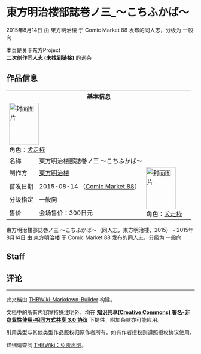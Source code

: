 # 東方明治楼部誌巻ノ三_～こちふかば～

<!-- source html: G:\repos\THBWiki-Markdown-Builder\THBWikiMarkdown\Temp\main\b\be\ns0%3A%E6%9D%B1%E6%96%B9%E6%98%8E%E6%B2%BB%E6%A5%BC%E9%83%A8%E8%AA%8C%E5%B7%BB%E3%83%8E%E4%B8%89_%EF%BD%9E%E3%81%93%E3%81%A1%E3%81%B5%E3%81%8B%E3%81%B0%EF%BD%9E.html -->

2015年8月14日 由 東方明治楼 于 Comic Market 88 发布的同人志，分级为 一般向

本页是关于东方Project  
 **二次创作同人志 (未找到链接)** 的词条

## 作品信息

<table><tbody><tr><th colspan="3">基本信息</th></tr><tr><td class="cover-artwork-mobile" colspan="2"><a href="./文件-東方明治楼部誌巻ノ三_～こちふかば～封面.jpg.md" class="image" title="封面图片"><img alt="封面图片" src="https://upload.thwiki.cc/thumb/7/7b/%E6%9D%B1%E6%96%B9%E6%98%8E%E6%B2%BB%E6%A5%BC%E9%83%A8%E8%AA%8C%E5%B7%BB%E3%83%8E%E4%B8%89_%EF%BD%9E%E3%81%93%E3%81%A1%E3%81%B5%E3%81%8B%E3%81%B0%EF%BD%9E%E5%B0%81%E9%9D%A2.jpg/79px-%E6%9D%B1%E6%96%B9%E6%98%8E%E6%B2%BB%E6%A5%BC%E9%83%A8%E8%AA%8C%E5%B7%BB%E3%83%8E%E4%B8%89_%EF%BD%9E%E3%81%93%E3%81%A1%E3%81%B5%E3%81%8B%E3%81%B0%EF%BD%9E%E5%B0%81%E9%9D%A2.jpg" decoding="async" loading="lazy" width="79" height="112" srcset="https://upload.thwiki.cc/thumb/7/7b/%E6%9D%B1%E6%96%B9%E6%98%8E%E6%B2%BB%E6%A5%BC%E9%83%A8%E8%AA%8C%E5%B7%BB%E3%83%8E%E4%B8%89_%EF%BD%9E%E3%81%93%E3%81%A1%E3%81%B5%E3%81%8B%E3%81%B0%EF%BD%9E%E5%B0%81%E9%9D%A2.jpg/119px-%E6%9D%B1%E6%96%B9%E6%98%8E%E6%B2%BB%E6%A5%BC%E9%83%A8%E8%AA%8C%E5%B7%BB%E3%83%8E%E4%B8%89_%EF%BD%9E%E3%81%93%E3%81%A1%E3%81%B5%E3%81%8B%E3%81%B0%EF%BD%9E%E5%B0%81%E9%9D%A2.jpg 1.5x, https://upload.thwiki.cc/thumb/7/7b/%E6%9D%B1%E6%96%B9%E6%98%8E%E6%B2%BB%E6%A5%BC%E9%83%A8%E8%AA%8C%E5%B7%BB%E3%83%8E%E4%B8%89_%EF%BD%9E%E3%81%93%E3%81%A1%E3%81%B5%E3%81%8B%E3%81%B0%EF%BD%9E%E5%B0%81%E9%9D%A2.jpg/158px-%E6%9D%B1%E6%96%B9%E6%98%8E%E6%B2%BB%E6%A5%BC%E9%83%A8%E8%AA%8C%E5%B7%BB%E3%83%8E%E4%B8%89_%EF%BD%9E%E3%81%93%E3%81%A1%E3%81%B5%E3%81%8B%E3%81%B0%EF%BD%9E%E5%B0%81%E9%9D%A2.jpg 2x" data-file-width="430" data-file-height="608"></a><div class="cover-char">角色：<a href="./犬走椛.md" title="犬走椛">犬走椛</a></div></td>
</tr><tr><td class="label">名称</td><td colspan="2"> 東方明治楼部誌巻ノ三 ～こちふかば～ </td></tr><tr><td class="label">制作方</td><td><a href="./東方明治楼.md" title="東方明治楼">東方明治楼</a></td><td class="cover-artwork" rowspan="4" style="min-width:112px;"><a href="./文件-東方明治楼部誌巻ノ三_～こちふかば～封面.jpg.md" class="image" title="封面图片"><img alt="封面图片" src="https://upload.thwiki.cc/thumb/7/7b/%E6%9D%B1%E6%96%B9%E6%98%8E%E6%B2%BB%E6%A5%BC%E9%83%A8%E8%AA%8C%E5%B7%BB%E3%83%8E%E4%B8%89_%EF%BD%9E%E3%81%93%E3%81%A1%E3%81%B5%E3%81%8B%E3%81%B0%EF%BD%9E%E5%B0%81%E9%9D%A2.jpg/79px-%E6%9D%B1%E6%96%B9%E6%98%8E%E6%B2%BB%E6%A5%BC%E9%83%A8%E8%AA%8C%E5%B7%BB%E3%83%8E%E4%B8%89_%EF%BD%9E%E3%81%93%E3%81%A1%E3%81%B5%E3%81%8B%E3%81%B0%EF%BD%9E%E5%B0%81%E9%9D%A2.jpg" decoding="async" loading="lazy" width="79" height="112" srcset="https://upload.thwiki.cc/thumb/7/7b/%E6%9D%B1%E6%96%B9%E6%98%8E%E6%B2%BB%E6%A5%BC%E9%83%A8%E8%AA%8C%E5%B7%BB%E3%83%8E%E4%B8%89_%EF%BD%9E%E3%81%93%E3%81%A1%E3%81%B5%E3%81%8B%E3%81%B0%EF%BD%9E%E5%B0%81%E9%9D%A2.jpg/119px-%E6%9D%B1%E6%96%B9%E6%98%8E%E6%B2%BB%E6%A5%BC%E9%83%A8%E8%AA%8C%E5%B7%BB%E3%83%8E%E4%B8%89_%EF%BD%9E%E3%81%93%E3%81%A1%E3%81%B5%E3%81%8B%E3%81%B0%EF%BD%9E%E5%B0%81%E9%9D%A2.jpg 1.5x, https://upload.thwiki.cc/thumb/7/7b/%E6%9D%B1%E6%96%B9%E6%98%8E%E6%B2%BB%E6%A5%BC%E9%83%A8%E8%AA%8C%E5%B7%BB%E3%83%8E%E4%B8%89_%EF%BD%9E%E3%81%93%E3%81%A1%E3%81%B5%E3%81%8B%E3%81%B0%EF%BD%9E%E5%B0%81%E9%9D%A2.jpg/158px-%E6%9D%B1%E6%96%B9%E6%98%8E%E6%B2%BB%E6%A5%BC%E9%83%A8%E8%AA%8C%E5%B7%BB%E3%83%8E%E4%B8%89_%EF%BD%9E%E3%81%93%E3%81%A1%E3%81%B5%E3%81%8B%E3%81%B0%EF%BD%9E%E5%B0%81%E9%9D%A2.jpg 2x" data-file-width="430" data-file-height="608"></a><div class="cover-char">角色：<a href="./犬走椛.md" title="犬走椛">犬走椛</a></div></td>
</tr><tr><td class="label">首发日期</td><td>2015-08-14&#160;（<a href="/展会作品列表?e=Comic+Market%2388">Comic Market 88</a>）</td></tr><tr><td class="label">分级指定</td><td>一般向</td></tr><tr><td class="label">售价</td><td>会场售价：300日元</td></tr></tbody></table>

東方明治楼部誌巻ノ三 ～こちふかば～（同人志，東方明治楼，2015） - 2015年8月14日 由 東方明治楼 于 Comic Market 88 发布的同人志，分级为 一般向

## Staff

## 评论




---

此文档由 [THBWiki-Markdown-Builder](https://github.com/Delsin-Yu/THBWiki-Markdown-Builder) 构建。

文档中的所有内容除特殊注明外，均在 [**知识共享(Creative Commons) 署名-非商业性使用-相同方式共享 3.0 协议**](https://creativecommons.org/licenses/by-sa/3.0/deed.zh-hans) 下提供，附加条款亦可能应用。

引用类型与其他类型作品版权归原作者所有，如有作者授权则遵照授权协议使用。

详细请查阅 [THBWiki：免责声明](https://thbwiki.cc/THBWiki:%E5%85%8D%E8%B4%A3%E5%A3%B0%E6%98%8E)。

